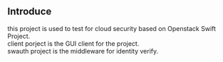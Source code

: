 Introduce
---------
  this project is used to test for cloud security based on Openstack Swift Project.<br>
  client porject is the GUI client for the project.<br>
  swauth project is the middleware for identity verify. <br>
